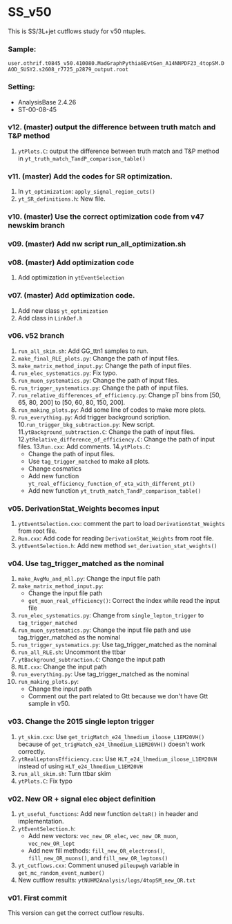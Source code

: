 # SS_v50
This is SS/3L+jet cutflows study for v50 ntuples.

### Sample:
`user.othrif.t0845_v50.410080.MadGraphPythia8EvtGen_A14NNPDF23_4topSM.DAOD_SUSY2.s2608_r7725_p2879_output.root`

### Setting:
* AnalysisBase 2.4.26
* ST-00-08-45


### v12. (master) output the difference between truth match and T&P method
1. `ytPlots.C`: output the difference between truth match and T&P method in `yt_truth_match_TandP_comparison_table()`


### v11. (master) Add the codes for SR optimization.
1. In `yt_optimization`: `apply_signal_region_cuts()`
2. `yt_SR_definitions.h`: New file.


### v10. (master) Use the correct optimization code from v47 newskim branch


### v09. (master) Add nw script run_all_optimization.sh


### v08. (master) Add optimization code
1. Add optimization in `ytEventSelection`


### v07. (master) Add optimization code.
1. Add new class `yt_optimization`
2. Add class in `LinkDef.h`


### v06. v52 branch 
1. `run_all_skim.sh`: Add GG_ttn1 samples to run.
2. `make_final_RLE_plots.py`: Change the path of input files.
3. `make_matrix_method_input.py`: Change the path of input files.
4. `run_elec_systematics.py`: Fix typo.
5. `run_muon_systematics.py`: Change the path of input files.
6. `run_trigger_systematics.py`: Change the path of input files.
7. `run_relative_differences_of_efficiency.py`: Change pT bins from [50, 65, 80, 200] to [50, 60, 80, 150, 200].
8. `run_making_plots.py`: Add some line of codes to make more plots.
9. `run_everything.py`: Add trigger background scription.
10.`run_trigger_bkg_subtraction.py`: New script.
11.`ytBackground_subtraction.C`: Change the path of input files.
12.`ytRelative_difference_of_efficiency.C`: Change the path of input files.
13.`Run.cxx`: Add comments.
14.`ytPlots.C`:
   * Change the path of input files.
   * Use `tag_trigger_matched` to make all plots.
   * Change cosmatics
   * Add new function `yt_real_efficiency_function_of_eta_with_different_pt()`
   * Add new function `yt_truth_match_TandP_comparison_table()`


### v05. DerivationStat_Weights becomes input
1. `ytEventSelection.cxx`: comment the part to load `DerivationStat_Weights` from root file.
2. `Run.cxx`: Add code for reading `DerivationStat_Weights` from root file.
3. `ytEventSelection.h`: Add new method `set_derivation_stat_weights()`


### v04. Use tag_trigger_matched as the nominal
1. `make_AvgMu_and_mll.py`: Change the input file path
2. `make_matrix_method_input.py`:
	* Change the input file path
	* `get_muon_real_efficiency()`: Correct the index while read the input file
3. `run_elec_systematics.py`: Change from `single_lepton_trigger` to `tag_trigger_matched`
4. `run_muon_systematics.py`: Change the input file path and use tag_trigger_matched as the nominal
5. `run_trigger_systematics.py`: Use tag_trigger_matched as the nominal
6. `run_all_RLE.sh`: Uncommont the ttbar
7. `ytBackground_subtraction.C`: Change the input path
8. `RLE.cxx`: Change the input path
9. `run_everything.py`: Use tag_trigger_matched as the nominal
10. `run_making_plots.py`:
    * Change the input path
    * Comment out the part related to Gtt because we don't have Gtt sample in v50.


### v03. Change the 2015 single lepton trigger
1. `yt_skim.cxx`: Use `get_trigMatch_e24_lhmedium_iloose_L1EM20VH()` because of `get_trigMatch_e24_lhmedium_L1EM20VH()` doesn't work correctly.
2. `ytRealLeptonsEfficiency.cxx`: Use `HLT_e24_lhmedium_iloose_L1EM20VH` instead of using `HLT_e24_lhmedium_L1EM20VH`
3. `run_all_skim.sh`: Turn ttbar skim
4. `ytPlots.C`: Fix typo


### v02. New OR + signal elec object definition
1. `yt_useful_functions`: Add new function `deltaR()` in header and implementation.
2. `ytEventSelection.h`:
    * Add new vectors: `vec_new_OR_elec`, `vec_new_OR_muon`, `vec_new_OR_lept`
    * Add new fill methods: `fill_new_OR_electrons()`, `fill_new_OR_muons()`, and `fill_new_OR_leptons()`
3. `yt_cutflows.cxx`: Comment unused `pileupwgh` variable in `get_mc_random_event_number()`
4. New cutflow results: `ytNUHM2Analysis/logs/4topSM_new_OR.txt`


### v01. First commit
This version can get the correct cutflow results.
